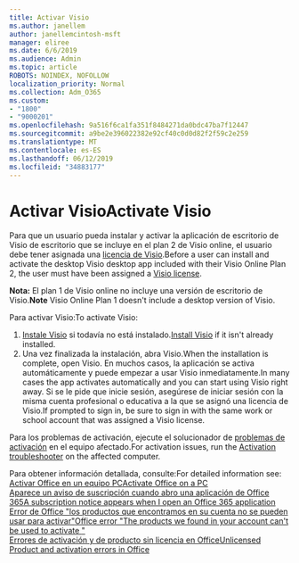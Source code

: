 ```yaml
---
title: Activar Visio
ms.author: janellem
author: janellemcintosh-msft
manager: eliree
ms.date: 6/6/2019
ms.audience: Admin
ms.topic: article
ROBOTS: NOINDEX, NOFOLLOW
localization_priority: Normal
ms.collection: Adm_O365
ms.custom:
- "1800"
- "9000201"
ms.openlocfilehash: 9a516f6ca1fa351f8484271da0bdc47ba7f12447
ms.sourcegitcommit: a9be2e396022382e92cf40c0d0d82f2f59c2e259
ms.translationtype: MT
ms.contentlocale: es-ES
ms.lasthandoff: 06/12/2019
ms.locfileid: "34883177"
---
```

# <a name="activate-visio"></a><span data-ttu-id="1a674-102">Activar Visio</span><span class="sxs-lookup"><span data-stu-id="1a674-102">Activate Visio</span></span>

<span data-ttu-id="1a674-103">Para que un usuario pueda instalar y activar la aplicación de escritorio de Visio de escritorio que se incluye en el plan 2 de Visio online, el usuario debe tener asignada una [licencia de Visio](https://docs.microsoft.com/office365/admin/subscriptions-and-billing/assign-licenses-to-users?wt.mc_id=OfficeAdm_ClientDIA_Alchemy1800).</span><span class="sxs-lookup"><span data-stu-id="1a674-103">Before a user can install and activate the desktop Visio desktop app included with their Visio Online Plan 2, the user must have been assigned a [Visio license](https://docs.microsoft.com/office365/admin/subscriptions-and-billing/assign-licenses-to-users?wt.mc_id=OfficeAdm_ClientDIA_Alchemy1800).</span></span>

<span data-ttu-id="1a674-104">**Nota:** El plan 1 de Visio online no incluye una versión de escritorio de Visio.</span><span class="sxs-lookup"><span data-stu-id="1a674-104">**Note** Visio Online Plan 1 doesn't include a desktop version of Visio.</span></span>

<span data-ttu-id="1a674-105">Para activar Visio:</span><span class="sxs-lookup"><span data-stu-id="1a674-105">To activate Visio:</span></span>

1. <span data-ttu-id="1a674-106">[Instale Visio](https://support.office.com/article/f98f21e3-aa02-4827-9167-ddab5b025710?wt.mc_id=OfficeAdm_ClientDIA_Alchemy1800) si todavía no está instalado.</span><span class="sxs-lookup"><span data-stu-id="1a674-106">[Install Visio](https://support.office.com/article/f98f21e3-aa02-4827-9167-ddab5b025710?wt.mc_id=OfficeAdm_ClientDIA_Alchemy1800) if it isn't already installed.</span></span>
2. <span data-ttu-id="1a674-107">Una vez finalizada la instalación, abra Visio.</span><span class="sxs-lookup"><span data-stu-id="1a674-107">When the installation is complete, open Visio.</span></span> <span data-ttu-id="1a674-108">En muchos casos, la aplicación se activa automáticamente y puede empezar a usar Visio inmediatamente.</span><span class="sxs-lookup"><span data-stu-id="1a674-108">In many cases the app activates automatically and you can start using Visio right away.</span></span> <span data-ttu-id="1a674-109">Si se le pide que inicie sesión, asegúrese de iniciar sesión con la misma cuenta profesional o educativa a la que se asignó una licencia de Visio.</span><span class="sxs-lookup"><span data-stu-id="1a674-109">If prompted to sign in, be sure to sign in with the same work or school account that was assigned a Visio license.</span></span> 

<span data-ttu-id="1a674-110">Para los problemas de activación, ejecute el solucionador de [problemas de activación](https://aka.ms/SARA-OfficeActivation-Alchemy) en el equipo afectado.</span><span class="sxs-lookup"><span data-stu-id="1a674-110">For activation issues, run the [Activation troubleshooter](https://aka.ms/SARA-OfficeActivation-Alchemy) on the affected computer.</span></span>

<span data-ttu-id="1a674-111">Para obtener información detallada, consulte:</span><span class="sxs-lookup"><span data-stu-id="1a674-111">For detailed information see:</span></span><br>
[<span data-ttu-id="1a674-112">Activar Office en un equipo PC</span><span class="sxs-lookup"><span data-stu-id="1a674-112">Activate Office on a PC</span></span>](https://support.office.com/article/5bd38f38-db92-448b-a982-ad170b1e187e?wt.mc_id=OfficeAdm_ClientDIA_Alchemy1800)<br>
[<span data-ttu-id="1a674-113">Aparece un aviso de suscripción cuando abro una aplicación de Office 365</span><span class="sxs-lookup"><span data-stu-id="1a674-113">A subscription notice appears when I open an Office 365 application</span></span>](https://support.office.com/article/4cabe32c-f594-4c0e-9191-3d3ade10cceb?wt.mc_id=OfficeAdm_ClientDIA_Alchemy1800)<br>
[<span data-ttu-id="1a674-114">Error de Office "los productos que encontramos en su cuenta no se pueden usar <app>para activar"</span><span class="sxs-lookup"><span data-stu-id="1a674-114">Office error "The products we found in your account can't be used to activate <app>"</span></span>](https://support.office.com/article/c9f9a0b3-5aae-4131-8077-21e6a59f141e?wt.mc_id=OfficeAdm_ClientDIA_Alchemy1800)<br>
[<span data-ttu-id="1a674-115">Errores de activación y de producto sin licencia en Office</span><span class="sxs-lookup"><span data-stu-id="1a674-115">Unlicensed Product and activation errors in Office</span></span>](https://support.office.com/article/0d23d3c0-c19c-4b2f-9845-5344fedc4380?wt.mc_id=OfficeAdm_ClientDIA_Alchemy1800)